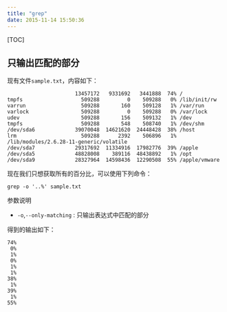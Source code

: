 ```yaml
---
title: "grep"
date: 2015-11-14 15:50:36
---
```

[TOC]

## 只输出匹配的部分

现有文件`sample.txt`，内容如下：
```
                      13457172   9331692   3441888  74% /
tmpfs                   509288         0    509288   0% /lib/init/rw
varrun                  509288       160    509128   1% /var/run
varlock                 509288         0    509288   0% /var/lock
udev                    509288       156    509132   1% /dev
tmpfs                   509288       548    508740   1% /dev/shm
/dev/sda6             39070048  14621620  24448428  38% /host
lrm                     509288      2392    506896   1% /lib/modules/2.6.28-11-generic/volatile
/dev/sda7             29317692  11334916  17982776  39% /apple
/dev/sda5             48828008    389116  48438892   1% /opt
/dev/sda9             28327964  14598436  12290508  55% /apple/vmware
```
现在我们只想获取所有的百分比，可以使用下列命令：

```
grep -o '..%' sample.txt
```

参数说明

- `-o`,`--only-matching` : 只输出表达式中匹配的部分

得到的输出如下：
```
74%
 0%
 1%
 0%
 1%
 1%
38%
 1%
39%
 1%
55%
```